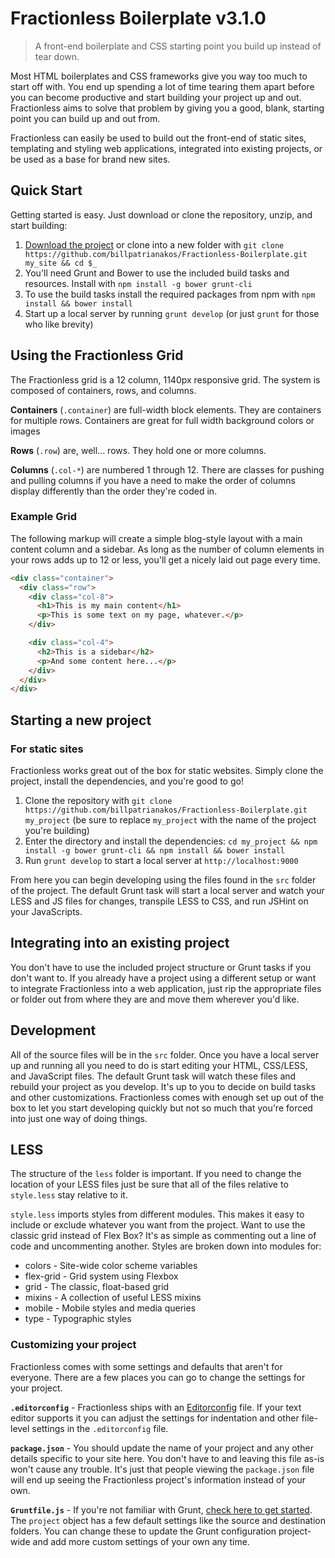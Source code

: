 # Fractionless Boilerplate v3.1.0

> A front-end boilerplate and CSS starting point you build up instead of tear down.

Most HTML boilerplates and CSS frameworks give you way too much to start off with. You end up spending a lot of time tearing them apart before you can become productive and start building your project up and out. Fractionless aims to solve that problem by giving you a good, blank, starting point you can build up and out from.

Fractionless can easily be used to build out the front-end of static sites, templating and styling web applications, integrated into existing projects, or be used as a base for brand new sites.

## Quick Start

Getting started is easy. Just download or clone the repository, unzip, and start building:

1. [Download the project](https://github.com/billpatrianakos/Fractionless-Boilerplate/archive/master.zip) or clone into a new folder with `git clone https://github.com/billpatrianakos/Fractionless-Boilerplate.git my_site && cd $_`
2. You'll need Grunt and Bower to use the included build tasks and resources. Install with `npm install -g bower grunt-cli`
3. To use the build tasks install the required packages from npm with `npm install && bower install`
4. Start up a local server by running `grunt develop` (or just `grunt` for those who like brevity)


## Using the Fractionless Grid

The Fractionless grid is a 12 column, 1140px responsive grid. The system is composed of containers, rows, and columns.

__Containers__ (`.container`) are full-width block elements. They are containers for multiple rows. Containers are great for full width background colors or images

__Rows__ (`.row`) are, well... rows. They hold one or more columns.

__Columns__ (`.col-*`) are numbered 1 through 12. There are classes for pushing and pulling columns if you have a need to make the order of columns display differently than the order they're coded in.

### Example Grid

The following markup will create a simple blog-style layout with a main content column and a sidebar. As long as the number of column elements in your rows adds up to 12 or less, you'll get a nicely laid out page every time.

```html
<div class="container">
  <div class="row">
    <div class="col-8">
      <h1>This is my main content</h1>
      <p>This is some text on my page, whatever.</p>
    </div>

    <div class="col-4">
      <h2>This is a sidebar</h2>
      <p>And some content here...</p>
    </div>
  </div>
</div>
```

## Starting a new project

### For static sites

Fractionless works great out of the box for static websites. Simply clone the project, install the dependencies, and you're good to go!

1. Clone the repository with `git clone https://github.com/billpatrianakos/Fractionless-Boilerplate.git my_project` (be sure to replace `my_project` with the name of the project you're building)
2. Enter the directory and install the dependencies: `cd my_project && npm install -g bower grunt-cli && npm install && bower install`
3. Run `grunt develop` to start a local server at `http://localhost:9000`

From here you can begin developing using the files found in the `src` folder of the project. The default Grunt task will start a local server and watch your LESS and JS files for changes, transpile LESS to CSS, and run JSHint on your JavaScripts.

## Integrating into an existing project

You don't have to use the included project structure or Grunt tasks if you don't want to. If you already have a project using a different setup or want to integrate Fractionless into a web application, just rip the appropriate files or folder out from where they are and move them wherever you'd like.

## Development

All of the source files will be in the `src` folder. Once you have a local server up and running all you need to do is start editing your HTML, CSS/LESS, and JavaScript files. The default Grunt task will watch these files and rebuild your project as you develop. It's up to you to decide on build tasks and other customizations. Fractionless comes with enough set up out of the box to let you start developing quickly but not so much that you're forced into just one way of doing things.

## LESS

The structure of the `less` folder is important. If you need to change the location of your LESS files just be sure that all of the files relative to `style.less` stay relative to it.

`style.less` imports styles from different modules. This makes it easy to include or exclude whatever you want from the project. Want to use the classic grid instead of Flex Box? It's as simple as commenting out a line of code and uncommenting another. Styles are broken down into modules for:

- colors - Site-wide color scheme variables
- flex-grid - Grid system using Flexbox
- grid - The classic, float-based grid
- mixins - A collection of useful LESS mixins
- mobile - Mobile styles and media queries
- type - Typographic styles 

### Customizing your project

Fractionless comes with some settings and defaults that aren't for everyone. There are a few places you can go to change the settings for your project.

__`.editorconfig`__ - Fractionless ships with an [Editorconfig](http://editorconfig.org) file. If your text editor supports it you can adjust the settings for indentation and other file-level settings in the `.editorconfig` file.

__`package.json`__ - You should update the name of your project and any other details specific to your site here. You don't have to and leaving this file as-is won't cause any trouble. It's just that people viewing the `package.json` file will end up seeing the Fractionless project's information instead of your own.

__`Gruntfile.js`__ - If you're not familiar with Grunt, [check here to get started](http://gruntjs.com/getting-started). The `project` object has a few default settings like the source and destination folders. You can change these to update the Grunt configuration project-wide and add more custom settings of your own any time.
